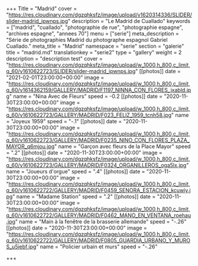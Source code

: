 +++
Title = "Madrid"
cover = "https://res.cloudinary.com/dgzqhksfz/image/upload/v1620314336/SLIDER/slider-madrid_ipwnps.jpg"
description = "Le Madrid de Cuallado"
keywords = ["madrid", "cuallado", "photographie de rue", "photographie espagne", "archives espagne", "annees 70"]
menu = ["serie"]
meta_description = "Série de photographies Madrid du photographe espagnol Gabriel Cuallado."
meta_title = "Madrid"
namespace = "serie"
section = "galerie"
title = "madrid.md"
translationkey = "serie2"
type = "gallery"
weight = 2
description = "description test"
cover = "https://res.cloudinary.com/dgzqhksfz/image/upload/w_1000,h_800,c_limit,q_60/v1610622723/SLIDER/slider-madrid_ipwnps.jpg"
[[photos]]
date = "2021-02-01T23:00:00+00:00"
image = "https://res.cloudinary.com/dgzqhksfz/image/upload/w_1000,h_800,c_limit,q_60/v1614362159/GALLERY/MADRID/F1197_NINNA_CON_FLORES_jxabld.jpg"
name = "Nina Avec de Fleurs"
speed = -0.2
[[photos]]
date = "2020-11-30T23:00:00+00:00"
image = "https://res.cloudinary.com/dgzqhksfz/image/upload/w_1000,h_800,c_limit,q_60/v1610622723/GALLERY/MADRID/F023_FELIZ_1959_tcnh58.jpg"
name = "Joyeux 1959"
speed = "-.1"
[[photos]]
date = "2020-11-30T23:00:00+00:00"
image = "https://res.cloudinary.com/dgzqhksfz/image/upload/w_1000,h_800,c_limit,q_60/v1610622723/GALLERY/MADRID/F0235_NINO_CON_FLORES_PLAZA_MAYOR_q6mjou.jpg"
name = "Garçon avec fleurs de la Place Mayor"
speed = ".2"
[[photos]]
date = "2020-11-30T23:00:00+00:00"
image = "https://res.cloudinary.com/dgzqhksfz/image/upload/w_1000,h_800,c_limit,q_60/v1610622723/GALLERY/MADRID/F0324_ORGANILLEROS_oga5lx.jpg"
name = "Joueurs d'orgue"
speed = ".4"
[[photos]]
date = "2020-11-30T23:00:00+00:00"
image = "https://res.cloudinary.com/dgzqhksfz/image/upload/w_1000,h_800,c_limit,q_60/v1610622722/GALLERY/MADRID/F0459_SENORA_ESTACION_kcuwiy.jpg"
name = "Madame Station"
speed = ".2"
[[photos]]
date = "2020-11-30T23:00:00+00:00"
image = "https://res.cloudinary.com/dgzqhksfz/image/upload/w_1000,h_800,c_limit,q_60/v1610622722/GALLERY/MADRID/F0462_MANO_EN_VENTANA_roehau.jpg"
name = "Main à la fenêtre de la brasserie allemande"
speed = "-.26"
[[photos]]
date = "2020-11-30T23:00:00+00:00"
image = "https://res.cloudinary.com/dgzqhksfz/image/upload/w_1000,h_800,c_limit,q_60/v1610622722/GALLERY/MADRID/F0805_GUARDIA_URBANO_Y_MUROS_u5iebf.jpg"
name = "Policier urbain et murs"
speed = "-.26"

+++
